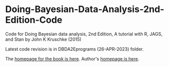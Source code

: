 # Doing-Bayesian-Data-Analysis-2nd-Edition-Code

Code for Doing Bayesian data analysis, 2nd Edition, A tutorial with R, JAGS, and Stan by John K Kruschke (2015)

Latest code revision is in DBDA2Eprograms (26-APR-2023) folder. 

The [homepage for the book is here](https://sites.google.com/site/doingbayesiandataanalysis/). Author's [homepage is here](http://www.indiana.edu/~kruschke/).